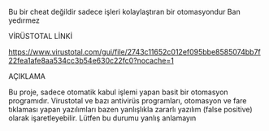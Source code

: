 Bu bir cheat değildir sadece işleri kolaylaştıran bir otomasyondur Ban yedırmez



VİRÜSTOTAL LİNKİ



https://www.virustotal.com/gui/file/2743c11652c012ef095bbe8585074bb7f22fea1afe8aa534cc3b54e630c22fc0?nocache=1



AÇIKLAMA

Bu proje, sadece otomatik kabul işlemi yapan basit bir otomasyon programıdır. Virustotal ve bazı antivirüs programları, otomasyon ve fare tıklaması yapan yazılımları bazen yanlışlıkla zararlı yazılım (false positive) olarak işaretleyebilir.
Lütfen bu durumu yanlış anlamayın
